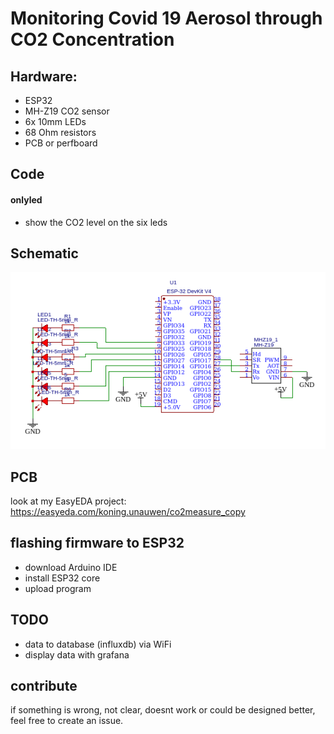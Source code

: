 # Monitoring Covid 19 Aerosol through CO2 Concentration


## Hardware:
    
- ESP32
- MH-Z19 CO2 sensor
- 6x 10mm LEDs
- 68 Ohm resistors
- PCB or perfboard


## Code

####    onlyled

- show the CO2 level on the six leds

## Schematic

![Schematic](https://github.com/brouwerb/co2covid/blob/master/hardware/schematic.png?raw=true)

## PCB

look at my EasyEDA project:
https://easyeda.com/koning.unauwen/co2measure_copy

## flashing firmware to ESP32

- download Arduino IDE
- install ESP32 core
- upload program

## TODO

- data to database (influxdb) via WiFi
- display data with grafana

## contribute

if something is wrong, not clear, doesnt work or could be designed better, feel free to create an issue.